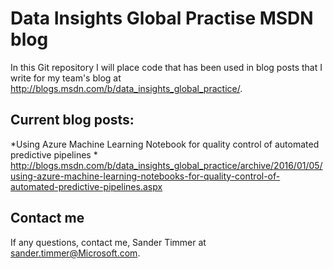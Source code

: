 # Data Insights Global Practise MSDN blog

In this Git repository I will place code that has been used in blog posts that I write for my team's blog at http://blogs.msdn.com/b/data_insights_global_practice/. 

## Current blog posts:

*Using Azure Machine Learning Notebook for quality control of automated predictive pipelines *
http://blogs.msdn.com/b/data_insights_global_practice/archive/2016/01/05/using-azure-machine-learning-notebooks-for-quality-control-of-automated-predictive-pipelines.aspx


## Contact me
If any questions, contact me,  Sander Timmer at sander.timmer@Microsoft.com. 


